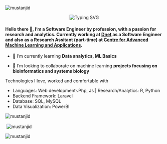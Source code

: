 
<p align="left"> <img src="https://komarev.com/ghpvc/?username=mustanjid&label=Profile%20views&color=0e75b6&style=flat" alt="mustanjid" /> </p>

<p align="center">
 <img src="https://readme-typing-svg.herokuapp.com?font=Comfortaa&weight=700&size=24&duration=3000&pause=700&color=36BCF7F6&width=700&lines=Hey+there+%F0%9F%91%8B%2C+call+me+Mustanjid!;An+analytical+thinker+who+loves+to+explore+and+solve;Exploring+web+development+world+with+Php%2C+Laravel%2C+JS;A+bioinformatics+lover+and+Systems+Biology+enthusiast" alt="Typing SVG" />
</p>

<h4 align="left">Hello there 👋, I’m a Software Engineer by profession, with a passion for research and analytics. Currently working at <a href="https://dnet.org.bd/">Dnet</a> as a Software Engineer and also as a Research Assitant (part-time) at <a href="https://www.linkedin.com/company/camlacentre/mycompany/">Centre for Advanced Machine Learning and Applications</a>.</h4>

- 🌱 I’m currently learning **Data analytics, ML Basics**

- 👯 I’m looking to collaborate on machine learning **projects focusing on bioinformatics and systems biology**

Technologies I love, worked and comfortable with
- Languages: Web development~Php, Js | Research/Analytics: R, Python
- Backend Framework: Laravel
- Database: SQL, MySQL
- Data Visualization: PowerBI
  
<p><img align="center" src="https://github-readme-stats.vercel.app/api/top-langs?username=mustanjid&show_icons=true&locale=en&layout=compact" alt="mustanjid" /></p>

<p>&nbsp;<img align="center" src="https://github-readme-stats.vercel.app/api?username=mustanjid&show_icons=true&locale=en" alt="mustanjid" /></p>

<p><img align="center" src="https://github-readme-streak-stats.herokuapp.com/?user=mustanjid&" alt="mustanjid" /></p>
